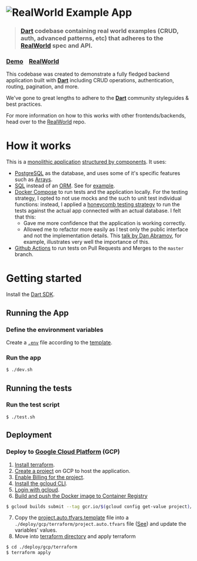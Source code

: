 # ![RealWorld Example App](logo.png)

> ### [Dart](https://dart.dev) codebase containing real world examples (CRUD, auth, advanced patterns, etc) that adheres to the [RealWorld](https://github.com/gothinkster/realworld) spec and API.


### [Demo](https://demo.realworld.io/)&nbsp;&nbsp;&nbsp;&nbsp;[RealWorld](https://github.com/gothinkster/realworld)

This codebase was created to demonstrate a fully fledged backend application built with **[Dart](https://github.com/dart-lang/shelf)** including CRUD operations, authentication, routing, pagination, and more.

We've gone to great lengths to adhere to the **[Dart](https://dart.dev/community)** community styleguides & best practices.

For more information on how to this works with other frontends/backends, head over to the [RealWorld](https://github.com/gothinkster/realworld) repo.


# How it works

This is a [monolithic application](https://docs.microsoft.com/en-us/dotnet/architecture/containerized-lifecycle/design-develop-containerized-apps/monolithic-applications) [structured by components](https://github.com/goldbergyoni/nodebestpractices/blob/master/sections/projectstructre/breakintcomponents.md). It uses:

* [PostgreSQL](https://www.postgresql.org/) as the database, and uses some of it's specific features such as [Arrays](https://www.postgresql.org/docs/current/arrays.html).
* [SQL](https://en.wikipedia.org/wiki/SQL) instead of an [ORM](https://en.wikipedia.org/wiki/Object%E2%80%93relational_mapping). See for [example](lib/src/articles/articles_service.dart).
* [Docker Compose](https://docs.docker.com/compose/) to run tests and the application locally. For the testing strategy, I opted to not use mocks and the such to unit test individual functions: instead, I applied a [honeycomb testing strategy](https://www.oreilly.com/library/view/hands-on-microservices/9781789133608/7c9f1260-b0c5-4416-816f-1cad140b56dd.xhtml) to run the tests against the actual app connected with an actual database. I felt that this:
  * Gave me more confidence that the application is working correctly.
  * Allowed me to refactor more easily as I test only the public interface and not the implementation details. This [talk by Dan Abramov](https://www.deconstructconf.com/2019/dan-abramov-the-wet-codebase), for example, illustrates very well the importance of this.
* [Github Actions](https://docs.github.com/en/actions) to run tests on Pull Requests and Merges to the `master` branch. 

# Getting started

Install the [Dart SDK](https://dart.dev/get-dart).

## Running the App

### Define the environment variables

Create a [`.env`](https://github.com/mockturtl/dotenv) file according to the [template](.env.template).

### Run the app

```bash
$ ./dev.sh
```

## Running the tests

### Run the test script

```
$ ./test.sh
```

## Deployment

### Deploy to [Google Cloud Platform](https://cloud.google.com/) (GCP)

1. [Install terraform](https://www.terraform.io/).
1. [Create a project](https://cloud.google.com/resource-manager/docs/creating-managing-projects) on GCP to host the application.
1. [Enable Billing for the project](https://cloud.google.com/billing/docs/how-to/modify-project#enable_billing_for_a_project).
1. [Install the gcloud CLI](https://cloud.google.com/sdk/docs/install).
1. [Login with gcloud](https://cloud.google.com/sdk/gcloud/reference/auth/login).
1. [Build and push the Docker image to Container Registry](https://cloud.google.com/container-registry/docs/pushing-and-pulling#pushing_an_image_to_a_registry)

```bash
$ gcloud builds submit --tag gcr.io/$(gcloud config get-value project)/conduit-server .
```
7. Copy the [project.auto.tfvars.template](./deploy/gcp/terraform/project.auto.tfvars.template) file into a `./deploy/gcp/terraform/project.auto.tfvars` file ([See](https://www.terraform.io/language/values/variables#variable-definitions-tfvars-files)) and update the variables' values.
8. Move into [terraform directory](./deploy/gcp/terraform) and apply terraform

```bash
$ cd ./deploy/gcp/terraform
$ terraform apply
```
